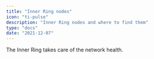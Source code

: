 ```yaml
---
title: "Inner Ring nodes"
icon: "ti-pulse"
description: "Inner Ring nodes and where to find them"
type: "docs"
date: "2021-12-07"
---
```


The Inner Ring takes care of the network health.
